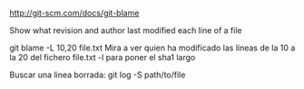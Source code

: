 http://git-scm.com/docs/git-blame

Show what revision and author last modified each line of a file

git blame -L 10,20 file.txt
  Mira a ver quien ha modificado las líneas de la 10 a la 20 del fichero file.txt
  -l para poner el sha1 largo



Buscar una linea borrada:
git log -S <string> path/to/file

